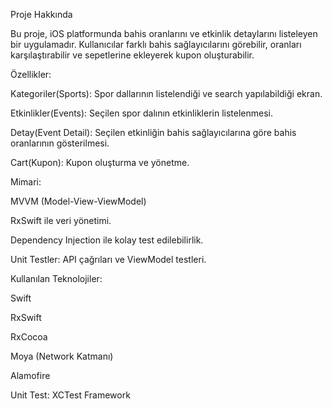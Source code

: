 Proje Hakkında

Bu proje, iOS platformunda bahis oranlarını ve etkinlik detaylarını listeleyen bir uygulamadır. Kullanıcılar farklı bahis sağlayıcılarını görebilir, oranları karşılaştırabilir ve sepetlerine ekleyerek kupon oluşturabilir.


Özellikler:

Kategoriler(Sports): Spor dallarının listelendiği ve search yapılabildiği ekran.

Etkinlikler(Events): Seçilen spor dalının etkinliklerin listelenmesi.

Detay(Event Detail): Seçilen etkinliğin bahis sağlayıcılarına göre bahis oranlarının gösterilmesi.

Cart(Kupon): Kupon oluşturma ve yönetme.


Mimari:

MVVM (Model-View-ViewModel)

RxSwift ile veri yönetimi.

Dependency Injection ile kolay test edilebilirlik.

Unit Testler: API çağrıları ve ViewModel testleri.


Kullanılan Teknolojiler:

Swift

RxSwift

RxCocoa

Moya (Network Katmanı)

Alamofire

Unit Test: XCTest Framework
